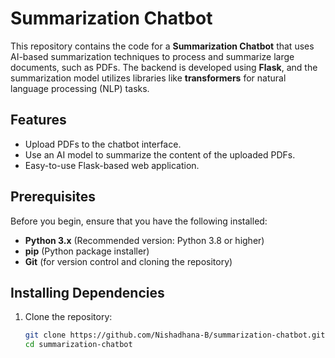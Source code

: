 # Summarization Chatbot

This repository contains the code for a **Summarization Chatbot** that uses AI-based summarization techniques to process and summarize large documents, such as PDFs. The backend is developed using **Flask**, and the summarization model utilizes libraries like **transformers** for natural language processing (NLP) tasks.

## Features

- Upload PDFs to the chatbot interface.
- Use an AI model to summarize the content of the uploaded PDFs.
- Easy-to-use Flask-based web application.

## Prerequisites

Before you begin, ensure that you have the following installed:

- **Python 3.x** (Recommended version: Python 3.8 or higher)
- **pip** (Python package installer)
- **Git** (for version control and cloning the repository)

## Installing Dependencies

1. Clone the repository:
   ```bash
   git clone https://github.com/Nishadhana-B/summarization-chatbot.git
   cd summarization-chatbot
